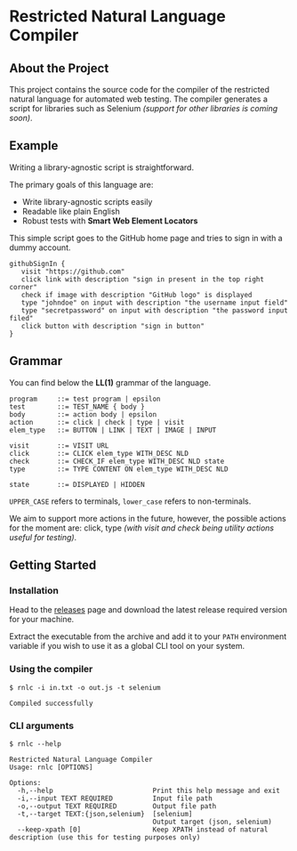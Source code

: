 # Restricted Natural Language Compiler

## About the Project

This project contains the source code for the compiler of the restricted natural language for automated web testing.
The compiler generates a script for libraries such as Selenium _(support for other libraries is coming soon)_.

## Example

Writing a library-agnostic script is straightforward.

The primary goals of this language are:

- Write library-agnostic scripts easily
- Readable like plain English
- Robust tests with **Smart Web Element Locators**

This simple script goes to the GitHub home page and tries to sign in with a dummy account.

```
githubSignIn {
   visit "https://github.com"
   click link with description "sign in present in the top right corner"
   check if image with description "GitHub logo" is displayed
   type "johndoe" on input with description "the username input field"
   type "secretpassword" on input with description "the password input filed"
   click button with description "sign in button"
}
```

## Grammar

You can find below the **LL(1)** grammar of the language.

```
program     ::= test program | epsilon
test        ::= TEST_NAME { body }
body        ::= action body | epsilon
action      ::= click | check | type | visit
elem_type   ::= BUTTON | LINK | TEXT | IMAGE | INPUT

visit       ::= VISIT URL
click       ::= CLICK elem_type WITH_DESC NLD
check       ::= CHECK_IF elem_type WITH_DESC NLD state
type        ::= TYPE CONTENT ON elem_type WITH_DESC NLD

state       ::= DISPLAYED | HIDDEN
```

`UPPER_CASE` refers to terminals, `lower_case` refers to non-terminals.

We aim to support more actions in the future, however, the possible actions for the moment are: click, type _(with visit and check being utility actions useful for testing)_.

## Getting Started

### Installation

Head to the [releases](https://github.com/Ghaadyy/restricted-nl/releases/latest) page and download the latest release required version for your machine.

Extract the executable from the archive and add it to your `PATH` environment variable if you wish to use it as a global CLI tool on your system.

### Using the compiler

```
$ rnlc -i in.txt -o out.js -t selenium

Compiled successfully
```

### CLI arguments

```
$ rnlc --help

Restricted Natural Language Compiler
Usage: rnlc [OPTIONS]

Options:
  -h,--help                         Print this help message and exit
  -i,--input TEXT REQUIRED          Input file path
  -o,--output TEXT REQUIRED         Output file path
  -t,--target TEXT:{json,selenium}  [selenium] 
                                    Output target (json, selenium)
  --keep-xpath [0]                  Keep XPATH instead of natural description (use this for testing purposes only)
```